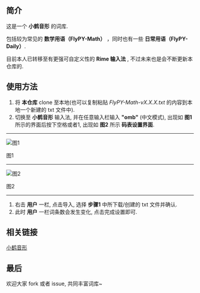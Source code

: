 ## 简介

  

这是一个 **小鹤音形** 的词库.

包括较为常见的 **数学用语（FlyPY-Math）** ，同时也有一些 **日常用语（FlyPY-Daily）**.

目前本人已转移至有更强可自定义性的 **Rime 输入法** , 不过未来也是会不断更新本仓库的.

## 使用方法  

1. 将 **本仓库** clone 至本地(也可以复制粘贴 *FlyPY-Math-vX.X.X.txt* 的内容到本地一个新建的 txt 文件中).  
2. 切换至 **小鹤音形** 输入法, 并在任意输入栏输入 **"omb"** (中文模式), 出现如 **图1** 所示的界面后按下空格或者1, 出现如 **图2** 所示 **码表设置界面**.

---

![图1](img/1.png)

图1

---

![图2](img/2.png)

图2

---

1. 右击 **用户** 一栏, 点击导入, 选择 **步骤1** 中所下载/创建的 txt 文件并确认.  
2. 此时 **用户** 一栏词条数会发生变化, 点击完成设置即可.  

## 相关链接  

[小鹤音形](https://www.flypy.com/)

## 最后

欢迎大家 fork 或者 issue, 共同丰富词库~
